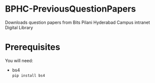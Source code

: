 # BPHC-PreviousQuestionPapers
Downloads question papers from Bits Pilani Hyderabad Campus intranet Digital Library

# Prerequisites
You will need:
- bs4 <br>
`pip install bs4`